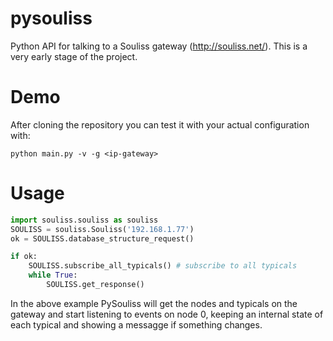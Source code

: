 # pysouliss
Python API for talking to a Souliss gateway (http://souliss.net/). This is a very early stage of the project.

# Demo
After cloning the repository you can test it with your actual configuration with:
```
python main.py -v -g <ip-gateway>
```

# Usage
```python
import souliss.souliss as souliss
SOULISS = souliss.Souliss('192.168.1.77')
ok = SOULISS.database_structure_request()

if ok:
    SOULISS.subscribe_all_typicals() # subscribe to all typicals
    while True:
        SOULISS.get_response()
```

In the above example PySouliss will get the nodes and typicals on the gateway and start listening to events on node 0, keeping an internal state of each typical and showing a messagge if something changes.

